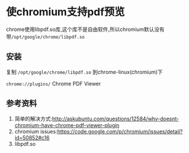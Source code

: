 # 使chromium支持pdf预览

chrome使用libpdf.so库,这个库不是自由软件,所以chromium默认没有带`/opt/google/chrome/libpdf.so`

## 安装
复制 `/opt/google/chrome/libpdf.so` 到chrome-linux(chromium)下

`chrome://plugins/` Chrome PDF Viewer

## 参考资料

1. 简单的解决方式:<http://askubuntu.com/questions/12584/why-doesnt-chromium-have-chrome-pdf-viewer-plugin>
2. chromium issues:<https://code.google.com/p/chromium/issues/detail?id=50852#c16>
3. libpdf.so
